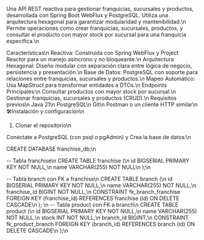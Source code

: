Una API REST reactiva para gestionar franquicias, sucursales y productos, desarrollada con Spring Boot WebFlux y PostgreSQL. Utiliza una arquitectura hexagonal para garantizar modularidad y mantenibilidad.\n
Permite operaciones como crear franquicias, sucursales, productos, y consultar el producto con mayor stock por sucursal para una franquicia específica.\n

Características\n
Reactiva: Construida con Spring WebFlux y Project Reactor para un manejo asíncrono y no bloqueante.\n
Arquitectura Hexagonal: Diseño modular con separación clara entre lógica de negocio, persistencia y presentación.\n
Base de Datos: PostgreSQL con soporte para relaciones entre franquicias, sucursales y productos.\n
Mapeo Automático: Usa MapStruct para transformar entidades a DTOs.\n
Endpoints Principales:\n
Consultar productos con mayor stock por sucursal.\n
Gestionar franquicias, sucursales y productos (CRUD).\n
Requisitos previos\n
Java 21\n
PostgreSQL\n
Git\n
Postman o un cliente HTTP similar\n
🛠Instalación y configuración\n
1. Clonar el repositorio\n

Conéctate a PostgreSQL (con psql o pgAdmin) y Crea la base de datos:\n

CREATE DATABASE franchise_db;\n

-- Tabla franchise\n
CREATE TABLE franchise (\n
    id BIGSERIAL PRIMARY KEY NOT NULL,\n
    name VARCHAR(255) NOT NULL\n
);\n

-- Tabla branch con FK a franchise\n
CREATE TABLE branch (\n
    id BIGSERIAL PRIMARY KEY NOT NULL,\n
    name VARCHAR(255) NOT NULL,\n
    franchise_id BIGINT NOT NULL,\n
    CONSTRAINT fk_branch_franchise FOREIGN KEY (franchise_id) REFERENCES franchise (id) ON DELETE CASCADE\n
);
\n
-- Tabla product con FK a branch\n
CREATE TABLE product (\n
    id BIGSERIAL PRIMARY KEY NOT NULL,\n
    name VARCHAR(255) NOT NULL,\n
    stock INT NOT NULL,\n
    branch_id BIGINT,\n
    CONSTRAINT fk_product_branch FOREIGN KEY (branch_id) REFERENCES branch (id) ON DELETE CASCADE\n
);\n
